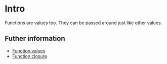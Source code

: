 # Intro

Functions are values too. They can be passed around just like other values. 

## Futher information

- [Function values](https://go.dev/tour/moretypes/24)
- [Function closure](https://go.dev/tour/moretypes/25)